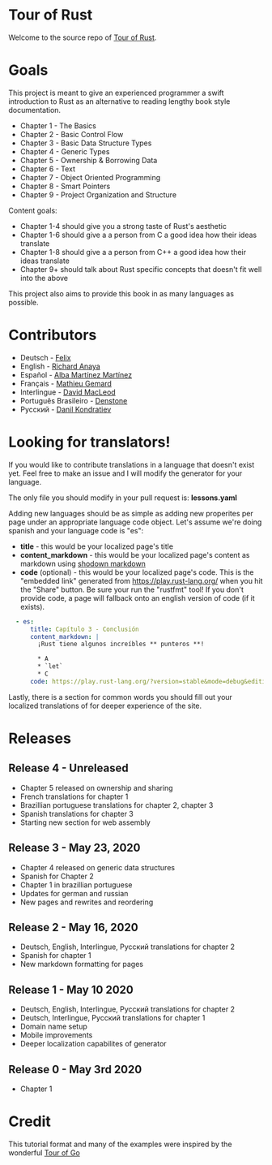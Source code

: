 # Tour of Rust

Welcome to the source repo of [Tour of Rust](https://tourofrust.com/).

# Goals

This project is meant to give an experienced programmer a swift introduction to Rust as an alternative to reading lengthy book style documentation.

* Chapter 1 - The Basics
* Chapter 2 - Basic Control Flow
* Chapter 3 - Basic Data Structure Types
* Chapter 4 - Generic Types
* Chapter 5 - Ownership & Borrowing Data
* Chapter 6 - Text
* Chapter 7 - Object Oriented Programming
* Chapter 8 - Smart Pointers
* Chapter 9 - Project Organization and Structure

Content goals:
* Chapter 1-4 should give you a strong taste of Rust's aesthetic
* Chapter 1-6 should give a a person from C a good idea how their ideas translate
* Chapter 1-8 should give a a person from C++ a good idea how their ideas translate
* Chapter 9+ should talk about Rust specific concepts that doesn't fit well into the above

This project also aims to provide this book in as many languages as possible.

# Contributors

* Deutsch - [Felix](https://github.com/jassler)
* English - [Richard Anaya](https://github.com/richardanaya)
* Español - [Alba Martínez Martínez](https://github.com/albatraduce)
* Français - [Mathieu Gemard](https://github.com/mgemard)
* Interlingue - [David MacLeod](https://github.com/Dhghomon/)
* Português Brasileiro - [Denstone](https://github.com/denstone)
* Русский - [Danil Kondratiev](https://github.com/knightpp)

# Looking for translators!

If you would like to contribute translations in a language that doesn't exist yet.  Feel free to make an issue and I will modify the generator for your language.

The only file you should modify in your pull request is: **lessons.yaml**

Adding new languages should be as simple as adding new properites per page under an appropriate language code object. Let's assume we're doing spanish and your language code is "es":

* **title** - this would be your localized page's title
* **content_markdown** - this would be your localized page's content as markdown using [shodown markdown](https://github.com/showdownjs/showdown/wiki/Showdown's-Markdown-syntax)
* **code** (optional) - this would be your localized page's code. This is the "embedded link" generated from https://play.rust-lang.org/ when you hit the "Share" button. Be sure your run the "rustfmt" tool! If you don't provide code, a page will fallback onto an english version of code (if it exists).

```yaml
  - es:
      title: Capítulo 3 - Conclusión
      content_markdown: |
        ¡Rust tiene algunos increíbles ** punteros **!

        * A
        * `let`
        * C
      code: https://play.rust-lang.org/?version=stable&mode=debug&edition=2018&code=fn%20main()%20%7B%7D%0A

```


Lastly, there is a section for common words you should fill out your localized translations of for deeper experience of the site.

# Releases

## Release 4 - Unreleased
* Chapter 5 released on ownership and sharing
* French translations for chapter 1
* Brazillian portuguese translations for chapter 2, chapter 3
* Spanish translations for chapter 3
* Starting new section for web assembly

## Release 3 - May 23, 2020
* Chapter 4 released on generic data structures
* Spanish for Chapter 2
* Chapter 1 in brazillian portuguese
* Updates for german and russian
* New pages and rewrites and reordering

## Release 2 - May 16, 2020
* Deutsch, English, Interlingue, Русский translations for chapter 2
* Spanish for chapter 1
* New markdown formatting for pages

## Release 1 - May 10 2020
* Deutsch, English, Interlingue, Русский translations for chapter 2
* Deutsch, Interlingue, Русский translations for chapter 1
* Domain name setup
* Mobile improvements
* Deeper localization capabilites of generator

## Release 0 - May 3rd 2020
* Chapter 1

# Credit

This tutorial format and many of the examples were inspired by the wonderful [Tour of Go](https://tour.golang.org/)
